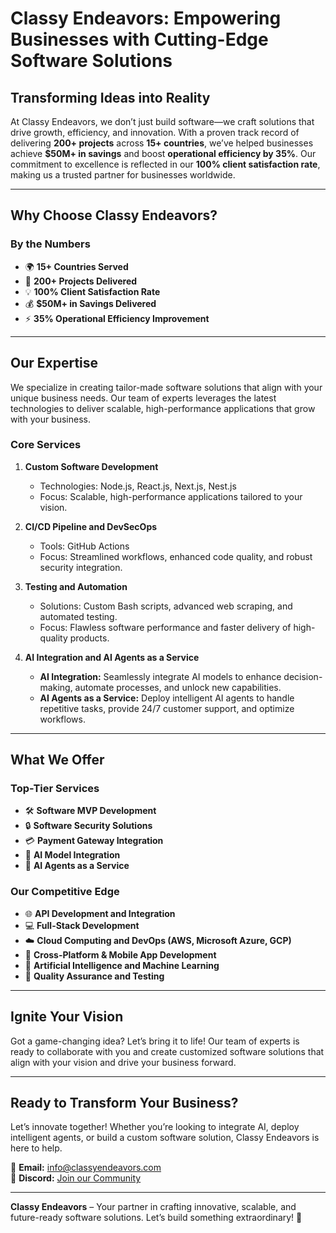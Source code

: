 # Classy Endeavors: Empowering Businesses with Cutting-Edge Software Solutions  

## **Transforming Ideas into Reality**  

At Classy Endeavors, we don’t just build software—we craft solutions that drive growth, efficiency, and innovation. With a proven track record of delivering **200+ projects** across **15+ countries**, we’ve helped businesses achieve **$50M+ in savings** and boost **operational efficiency by 35%**. Our commitment to excellence is reflected in our **100% client satisfaction rate**, making us a trusted partner for businesses worldwide.  

---

## **Why Choose Classy Endeavors?**  

### **By the Numbers**  
- 🌍 **15+ Countries Served**  
- 🚀 **200+ Projects Delivered**  
- 💡 **100% Client Satisfaction Rate**  
- 💰 **$50M+ in Savings Delivered**  
- ⚡ **35% Operational Efficiency Improvement**  

---

## **Our Expertise**  

We specialize in creating tailor-made software solutions that align with your unique business needs. Our team of experts leverages the latest technologies to deliver scalable, high-performance applications that grow with your business.  

### **Core Services**  
1. **Custom Software Development**  
   - Technologies: Node.js, React.js, Next.js, Nest.js  
   - Focus: Scalable, high-performance applications tailored to your vision.  

2. **CI/CD Pipeline and DevSecOps**  
   - Tools: GitHub Actions  
   - Focus: Streamlined workflows, enhanced code quality, and robust security integration.  

3. **Testing and Automation**  
   - Solutions: Custom Bash scripts, advanced web scraping, and automated testing.  
   - Focus: Flawless software performance and faster delivery of high-quality products.  

4. **AI Integration and AI Agents as a Service**  
   - **AI Integration:** Seamlessly integrate AI models to enhance decision-making, automate processes, and unlock new capabilities.  
   - **AI Agents as a Service:** Deploy intelligent AI agents to handle repetitive tasks, provide 24/7 customer support, and optimize workflows.  

---

## **What We Offer**  

### **Top-Tier Services**  
- 🛠️ **Software MVP Development**  
- 🔒 **Software Security Solutions**  
- 💳 **Payment Gateway Integration**  
- 🤖 **AI Model Integration**  
- 🤖 **AI Agents as a Service**  

### **Our Competitive Edge**  
- 🌐 **API Development and Integration**  
- 💻 **Full-Stack Development**  
- ☁️ **Cloud Computing and DevOps (AWS, Microsoft Azure, GCP)**  
- 📱 **Cross-Platform & Mobile App Development**  
- 🧠 **Artificial Intelligence and Machine Learning**  
- 🧪 **Quality Assurance and Testing**  

---

## **Ignite Your Vision**  

Got a game-changing idea? Let’s bring it to life! Our team of experts is ready to collaborate with you and create customized software solutions that align with your vision and drive your business forward.  

---

## **Ready to Transform Your Business?**  

Let’s innovate together! Whether you’re looking to integrate AI, deploy intelligent agents, or build a custom software solution, Classy Endeavors is here to help.  

📩 **Email:** [info@classyendeavors.com](#)  
💬 **Discord:** [Join our Community](#)  

---

**Classy Endeavors** – Your partner in crafting innovative, scalable, and future-ready software solutions. Let’s build something extraordinary! 🚀  
